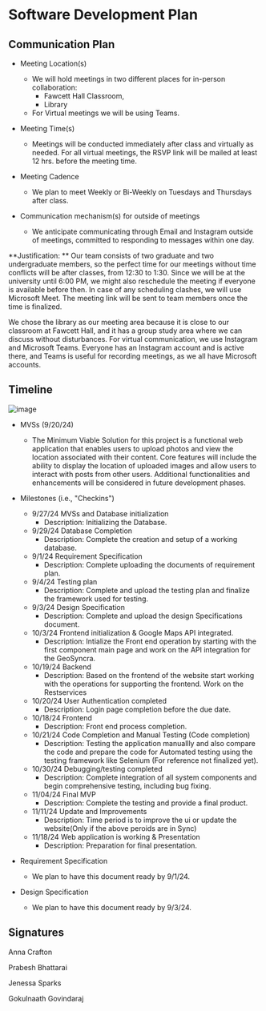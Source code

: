 # Software Development Plan

## Communication Plan

* Meeting Location(s)
  * We will hold meetings in two different places for in-person collaboration:
 	- Fawcett Hall Classroom, 
	- Library
  * For Virtual meetings we will be using Teams.
  
* Meeting Time(s)
  * Meetings will be conducted immediately after class and virtually as needed. For all virtual meetings, the RSVP link will be mailed at least 12 hrs. before the meeting time.
  
* Meeting Cadence
  * We plan to meet Weekly or Bi-Weekly on Tuesdays and Thursdays after class.
  
* Communication mechanism(s) for outside of meetings
  * We anticipate communicating through Email and Instagram outside of meetings, committed to responding to messages within one day. 

**Justification: **
  Our team consists of two graduate and two undergraduate members, so the perfect time for our meetings without time conflicts will be after classes, from 12:30 to 1:30. Since we will be at the university until 6:00 PM, we might also reschedule the meeting if everyone is available before then. In case of any scheduling clashes, we will use Microsoft Meet. The meeting link will be sent to team members once the time is finalized.

We chose the library as our meeting area because it is close to our classroom at Fawcett Hall, and it has a group study area where we can discuss without disturbances. For virtual communication, we use Instagram and Microsoft Teams. Everyone has an Instagram account and is active there, and Teams is useful for recording meetings, as we all have Microsoft accounts.
  
## Timeline
 ![image](https://github.com/user-attachments/assets/206e9ee6-4de3-4e6b-8c3c-f4b3853d5d30)

  * MVSs (9/20/24)
      - The Minimum Viable Solution for this project is a functional web application that enables users to upload photos and view the location associated with their content. Core features will include the ability to display the location of uploaded images and allow users to interact with posts from other users. Additional functionalities and enhancements will be considered in future development phases.
 
   * Milestones (i.e., "Checkins")
       -  9/27/24 MVSs and Database initialization
          - Description:  Initializing the Database.
       -  9/29/24 Database Completion
          - Description: Complete the creation and setup of a working database.
       -  9/1/24 Requirement Specification
          - Description: Complete uploading the documents of requirement plan.
       -  9/4/24 Testing plan
          - Description: Complete and upload the testing plan and finalize the framework used for testing.
       -  9/3/24 Design Specification
          - Description: Complete and upload the design Specifications document.
       -  10/3/24 Frontend initialization & Google Maps API integrated.
          - Description: Intialize the Front end operation by starting with the first component main page and work on the API integration for the GeoSyncra.
       -  10/19/24 Backend
          - Description: Based on the frontend of the website start working with the operations for supporting the frontend. Work on the Restservices
       -  10/20/24 User Authentication completed
          - Description: Login page completion before the due date.
       -  10/18/24 Frontend
          - Description: Front end process completion.
       -  10/21/24 Code Completion and Manual Testing (Code completion)
          - Description: Testing the application manuallly and also compare the code and prepare the code for Automated testing using the testing framework like Selenium (For reference not finalized yet).
       -  10/30/24 Debugging/testing completed
          - Description: Complete integration of all system components and begin comprehensive testing, including bug fixing.
       -  11/04/24 Final MVP
          - Description: Complete the testing and provide a final product.
       -  11/11/24 Update and Improvements
          - Description: Time period is to improve the ui or update the website(Only if the above peroids are in Sync) 
       -  11/18/24  Web application is working & Presentation
          - Description: Preparation for final presentation.

  * Requirement Specification
       - We plan to have this document ready by 9/1/24. 
  * Design Specification
       - We plan to have this document ready by 9/3/24.
         

## Signatures
Anna Crafton

Prabesh Bhattarai

Jenessa Sparks

Gokulnaath Govindaraj
